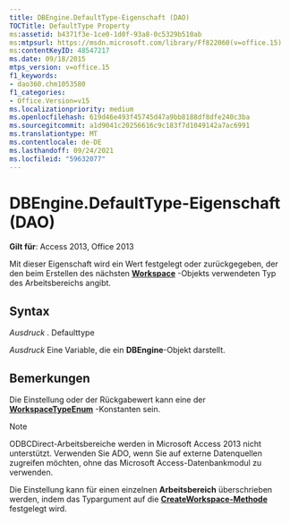 ```yaml
---
title: DBEngine.DefaultType-Eigenschaft (DAO)
TOCTitle: DefaultType Property
ms:assetid: b4371f3e-1ce0-1d0f-93a8-0c5329b510ab
ms:mtpsurl: https://msdn.microsoft.com/library/Ff822060(v=office.15)
ms:contentKeyID: 48547217
ms.date: 09/18/2015
mtps_version: v=office.15
f1_keywords:
- dao360.chm1053580
f1_categories:
- Office.Version=v15
ms.localizationpriority: medium
ms.openlocfilehash: 619d46e493f45745d47a9bb8188df8dfe240c3ba
ms.sourcegitcommit: a1d9041c20256616c9c183f7d1049142a7ac6991
ms.translationtype: MT
ms.contentlocale: de-DE
ms.lasthandoff: 09/24/2021
ms.locfileid: "59632077"
---
```

# <a name="dbenginedefaulttype-property-dao"></a>DBEngine.DefaultType-Eigenschaft (DAO)


**Gilt für**: Access 2013, Office 2013

Mit dieser Eigenschaft wird ein Wert festgelegt oder zurückgegeben, der den beim Erstellen des nächsten **[Workspace](workspace-object-dao.md)** -Objekts verwendeten Typ des Arbeitsbereichs angibt.

## <a name="syntax"></a>Syntax

*Ausdruck* . Defaulttype

*Ausdruck* Eine Variable, die ein **DBEngine**-Objekt darstellt.

## <a name="remarks"></a>Bemerkungen

Die Einstellung oder der Rückgabewert kann eine der **[WorkspaceTypeEnum](workspacetypeenum-enumeration-dao.md)** -Konstanten sein.


> [!NOTE]
> ODBCDirect-Arbeitsbereiche werden in Microsoft Access 2013 nicht unterstützt. Verwenden Sie ADO, wenn Sie auf externe Datenquellen zugreifen möchten, ohne das Microsoft Access-Datenbankmodul zu verwenden.

Die Einstellung kann für einen einzelnen **Arbeitsbereich** überschrieben werden, indem das Typargument auf die **[CreateWorkspace-Methode](dbengine-createworkspace-method-dao.md)** festgelegt wird.

